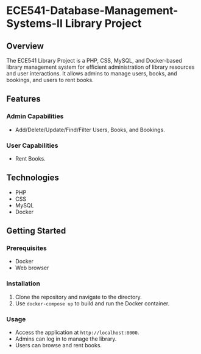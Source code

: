 # ECE541-Database-Management-Systems-II Library Project

## Overview
The ECE541 Library Project is a PHP, CSS, MySQL, and Docker-based library management system for efficient administration of library resources and user interactions. It allows admins to manage users, books, and bookings, and users to rent books.

## Features

### Admin Capabilities
- Add/Delete/Update/Find/Filter Users, Books, and Bookings.

### User Capabilities
- Rent Books.

## Technologies
- PHP
- CSS
- MySQL
- Docker

## Getting Started

### Prerequisites
- Docker
- Web browser

### Installation
1. Clone the repository and navigate to the directory.
2. Use `docker-compose up` to build and run the Docker container.

### Usage
- Access the application at `http://localhost:8000`.
- Admins can log in to manage the library.
- Users can browse and rent books.